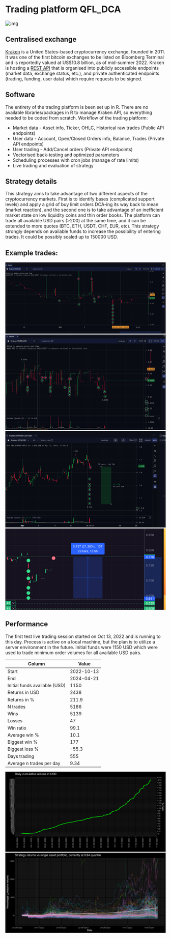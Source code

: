 # Trading platform QFL_DCA


![img](https://progress-bar.dev/4/?scale=500&title=RoadTo1E6&width=700)


## Centralised exchange
[Kraken](https://www.kraken.com) is a United States–based cryptocurrency exchange, founded in 2011. It was one of the first bitcoin exchanges to be listed on Bloomberg Terminal and is reportedly valued at US$10.8 billion, as of mid-summer 2022.
Kraken is hosting a [REST API](https://docs.kraken.com/rest/) that is organised into publicly accessible endpoints (market data, exchange status, etc.), and private authenticated endpoints (trading, funding, user data) which require requests to be signed.

## Software
The entirety of the trading platform is been set up in R. There are no available libraries/packages in R to manage Kraken API, so everything needed to be coded from scratch.
Workflow of the trading platform:
- Market data - Asset info, Ticker, OHLC, Historical raw trades (Public API endpoints)
- User data - Account, Open/Closed Orders info, Balance, Trades (Private API endpoints)
- User trading - Add/Cancel orders (Private API endpoints)
- Vectorised back-testing and optimized parameters
- Scheduling processes with cron jobs (manage of rate limits)
- Live trading and evaluation of strategy

## Strategy details
This strategy aims to take advantage of two different aspects of the cryptocurrency markets. First is to identify bases (complicated support levels) and apply a grid of buy limit orders DCA-ing its way back to mean (market reaction), and the second one is to take advantage of an inefficient market state on low liquidity
coins and thin order books.
The platform can trade all available USD pairs (>200) at the same time, and it can be extended to more quotes (BTC, ETH, USDT, CHF, EUR, etc).
This strategy strongly depends on available funds to increase the possibility of entering trades. It could be possibly scaled up to 150000 USD.

## Example trades:
![Alt text](/Images/2.png?raw=true)
![Alt text](/Images/3.png?raw=true)
![Alt text](/Images/4.png?raw=true)
![Alt text](/Images/5.png?raw=true)

## Performance
The first test live trading session started on Oct 13, 2022 and is running to this day. Process is active on a local machine, but the plan is to utilize a server environment in the future. Initial funds were 1150 USD which were used to trade minimum order volumes for all available USD pairs.

| Column      | Value |
| ----------- | ----------- |
|Start|2022-10-13|
|End|2024-04-21|
|Initial funds available (USD)|1150|
|Returns in USD|2438|
|Returns in %|211.9|
|N trades|5186|
|Wins|5139|
|Losses|47|
|Win ratio|99.1|
|Average win %|10.1|
|Biggest win %|177|
|Biggest loss %|-55.3|
|Days trading|555|
|Average n trades per day|9.34|


![Alt text](/Images/dce.png?raw=true)
![Alt text](/Images/alpha.png?raw=true)
